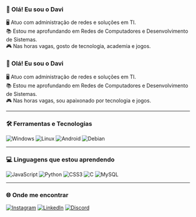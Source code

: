 ### 👋 Olá! Eu sou o Davi

🖥️ Atuo com administração de redes e soluções em TI.  
📚 Estou me aprofundando em Redes de Computadores e Desenvolvimento de Sistemas.  
🎮 Nas horas vagas, gosto de tecnologia, academia e jogos.

  ### 👋 Olá! Eu sou o Davi

🖥️ Atuo com administração de redes e soluções em TI.  
📚 Estou me aprofundando em Redes de Computadores e Desenvolvimento de Sistemas.  
🎮 Nas horas vagas, sou apaixonado por tecnologia e jogos.

---

### 🛠️ Ferramentas e Tecnologias

![Windows](https://img.shields.io/badge/-Windows-0078D6?style=flat-square&logo=windows&logoColor=white)
![Linux](https://img.shields.io/badge/-Linux-FCC624?style=flat-square&logo=linux&logoColor=black)
![Android](https://img.shields.io/badge/-Android-3DDC84?style=flat-square&logo=android&logoColor=white)
![Debian](https://img.shields.io/badge/-Debian-A81D33?style=flat-square&logo=debian&logoColor=white)

---

### 💻 Linguagens que estou aprendendo

![JavaScript](https://img.shields.io/badge/-JavaScript-F7DF1E?style=flat-square&logo=javascript&logoColor=black)
![Python](https://img.shields.io/badge/-Python-3776AB?style=flat-square&logo=python&logoColor=white)
![CSS3](https://img.shields.io/badge/-CSS3-1572B6?style=flat-square&logo=css3)
![C](https://img.shields.io/badge/-C-00599C?style=flat-square&logo=c)
![MySQL](https://img.shields.io/badge/-MySQL-4479A1?style=flat-square&logo=mysql&logoColor=white)

---

### 🌐 Onde me encontrar

[![Instagram](https://img.shields.io/badge/-Instagram-E4405F?style=flat-square&logo=instagram&logoColor=white)](https://www.instagram.com/seuusuario)
[![LinkedIn](https://img.shields.io/badge/-LinkedIn-0A66C2?style=flat-square&logo=linkedin&logoColor=white)](https://www.linkedin.com/in/seuusuario)
[![Discord](https://img.shields.io/badge/-Discord-5865F2?style=flat-square&logo=discord&logoColor=white)](https://discordapp.com/users/seuusuario)
